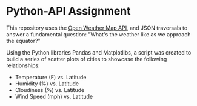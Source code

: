 # Python-API Assignment

This repository uses the [Open Weather Map API](https://openweathermap.org/api), and JSON traversals to answer a fundamental question: "What's the weather like as we approach the equator?"

Using the Python libraries Pandas and Matplotlibs, a script was created to build a series of scatter plots of cities to showcase the following relationships:
  - Temperature (F) vs. Latitude
  - Humidity (%) vs. Latitude
  - Cloudiness (%) vs. Latitude
  - Wind Speed (mph) vs. Latitude
